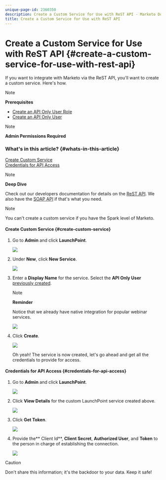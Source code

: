 ```yaml
---
unique-page-id: 2360350
description: Create a Custom Service for Use with ReST API - Marketo Docs - Product Documentation
title: Create a Custom Service for Use with ReST API
---
```


# Create a Custom Service for Use with ReST API {#create-a-custom-service-for-use-with-rest-api}

If you want to integrate with Marketo via the ReST API, you'll want to create a custom service. Here's how.

>[!NOTE]
>
>**Prerequisites**
>
>* [Create an API Only User Role](../../../product-docs/administration/users-and-roles/create-an-api-only-user-role.md)
>* [Create an API Only User](../../../product-docs/administration/users-and-roles/create-an-api-only-user.md)
>

>[!NOTE]
>
>**Admin Permissions Required**

### What's in this article? {#whats-in-this-article}

[Create Custom Service](#create-custom-service)  
[Credentials for API Access](#credentials-for-api-access)

>[!NOTE]
>
>**Deep Dive**
>
>Check out our developers documentation for details on the [ReST API](http://developers.marketo.com/documentation/rest/). We also have the [SOAP API](http://developers.marketo.com/documentation/soap/) if that's what you need.

>[!NOTE]
>
>You can't create a custom service if you have the Spark level of Marketo.

#### Create Custom Service {#create-custom-service}

1. Go to **Admin** and click **LaunchPoint**.

   ![](assets/image2014-9-19-10-3a38-3a15.png)

1. Under **New**, click **New Service**.

   ![](assets/image2014-9-19-10-3a38-3a22.png)

1. Enter a **Display Name** for the service. Select the **API Only User** [previously created](../../../product-docs/administration/users-and-roles/create-an-api-only-user.md).

   >[!NOTE]
   >
   >**Reminder**
   >
   >Notice that we already have native integration for popular webinar services.

   ![](assets/image2014-9-19-10-3a38-3a32.png)

1. Click **Create**.

   ![](assets/image2014-9-19-10-3a39-3a28.png)

   Oh yeah! The service is now created, let's go ahead and get all the credentials to provide for access.

#### Credentials for API Access {#credentials-for-api-access}

1. Go to **Admin** and click **LaunchPoint**.

   ![](assets/image2014-9-19-10-3a42-3a11.png)

1. Click **View Details** for the custom LaunchPoint service created above.

   ![](assets/image2014-9-19-10-3a42-3a16.png)

1. Click **Get Token**.

   ![](assets/image2014-9-19-10-3a42-3a24.png)

1. Provide the** Client Id**, **Client Secret**, **Authorized User**, and **Token** to the person in charge of establishing the connection.

   ![](assets/image2014-9-19-10-3a42-3a38.png)

>[!CAUTION]
>
>Don't share this information; it's the backdoor to your data. Keep it safe!

